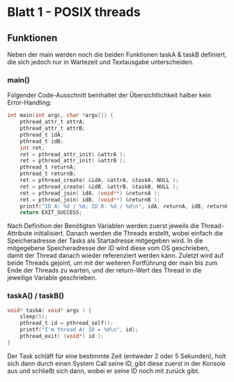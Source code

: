 # Blatt 1 - POSIX threads
## Funktionen
Neben der main werden noch die beiden Funktionen taskA & taskB definiert, die sich jedoch nur in Wartezeit und Textausgabe unterscheiden.
### main()
Folgender Code-Ausschnitt beinhaltet der Übersichtlichkeit halber kein Error-Handling:
```c
int main(int argc, char *argv[]) {
	pthread_attr_t attrA;
	pthread_attr_t attrB;
	pthread_t idA;
	pthread_t idB;
	int ret;
	ret = pthread_attr_init( &attrA );
	ret = pthread_attr_init( &attrB );
	pthread_t returnA;
	pthread_t returnB;
	ret = pthread_create( &idA, &attrA, &taskA, NULL );
	ret = pthread_create( &idB, &attrB, &taskB, NULL );
	ret = pthread_join( idA, (void**) &returnA );
	ret = pthread_join( idB, (void**) &returnB );
	printf("ID A: %d / %d; ID B: %d / %d\n", idA, returnA, idB, returnB);
	return EXIT_SUCCESS;
```
Nach Definition der Benötigten Variablen werden zuerst jeweils die Thread-Attribute initialisiert. Danach werden die Threads erstellt, wobei einfach die Speicheradresse der Tasks als Startadresse mitgegeben wird. In die mitgegebene Speicheradresse der ID wird diese vom OS geschrieben, damit der Thread danach wieder referenziert werden kann. Zuletzt wird auf beide Threads gejoint, um mit der weiteren Fortführung der main bis zum Ende der Threads zu warten, und der return-Wert des Thread in die jeweilige Variable geschrieben.
### taskA() / taskB()
```c
void* taskA( void* args ) {
	sleep(5);
	pthread_t id = pthread_self();
	printf("I'm thread A! ID = %d\n", id);
	pthread_exit( (void*) id );
}
```
Der Task schläft für eine bestimmte Zeit (entweder 2 oder 5 Sekunden), holt sich dann durch einen System Call seine ID, gibt diese zuerst in der Konsole aus und schließt sich dann, wobei er seine ID noch mit zurück gibt.
